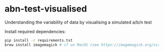 # abn-test-visualised
Understanding the variability of data by visualising a simulated a/b/n test

Install required dependencies:

```bash
pip install -r requirements.txt
brew install imagemagick # if on MacOS (see https://imagemagick.org/script/download.php for other platforms)
```
